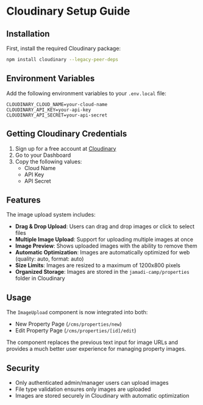 # Cloudinary Setup Guide

## Installation

First, install the required Cloudinary package:

```bash
npm install cloudinary --legacy-peer-deps
```

## Environment Variables

Add the following environment variables to your `.env.local` file:

```env
CLOUDINARY_CLOUD_NAME=your-cloud-name
CLOUDINARY_API_KEY=your-api-key
CLOUDINARY_API_SECRET=your-api-secret
```

## Getting Cloudinary Credentials

1. Sign up for a free account at [Cloudinary](https://cloudinary.com/)
2. Go to your Dashboard
3. Copy the following values:
   - Cloud Name
   - API Key
   - API Secret

## Features

The image upload system includes:

- **Drag & Drop Upload**: Users can drag and drop images or click to select files
- **Multiple Image Upload**: Support for uploading multiple images at once
- **Image Preview**: Shows uploaded images with the ability to remove them
- **Automatic Optimization**: Images are automatically optimized for web (quality: auto, format: auto)
- **Size Limits**: Images are resized to a maximum of 1200x800 pixels
- **Organized Storage**: Images are stored in the `jamadi-camp/properties` folder in Cloudinary

## Usage

The `ImageUpload` component is now integrated into both:
- New Property Page (`/cms/properties/new`)
- Edit Property Page (`/cms/properties/[id]/edit`)

The component replaces the previous text input for image URLs and provides a much better user experience for managing property images.

## Security

- Only authenticated admin/manager users can upload images
- File type validation ensures only images are uploaded
- Images are stored securely in Cloudinary with automatic optimization 